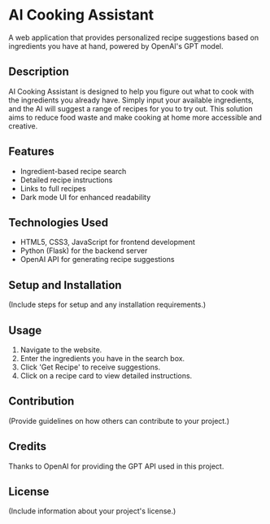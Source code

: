 # AI Cooking Assistant

A web application that provides personalized recipe suggestions based on ingredients you have at hand, powered by OpenAI's GPT model.

## Description

AI Cooking Assistant is designed to help you figure out what to cook with the ingredients you already have. Simply input your available ingredients, and the AI will suggest a range of recipes for you to try out. This solution aims to reduce food waste and make cooking at home more accessible and creative.

## Features

- Ingredient-based recipe search
- Detailed recipe instructions
- Links to full recipes
- Dark mode UI for enhanced readability

## Technologies Used

- HTML5, CSS3, JavaScript for frontend development
- Python (Flask) for the backend server
- OpenAI API for generating recipe suggestions

## Setup and Installation

(Include steps for setup and any installation requirements.)

## Usage

1. Navigate to the website.
2. Enter the ingredients you have in the search box.
3. Click 'Get Recipe' to receive suggestions.
4. Click on a recipe card to view detailed instructions.

## Contribution

(Provide guidelines on how others can contribute to your project.)

## Credits

Thanks to OpenAI for providing the GPT API used in this project.

## License

(Include information about your project's license.)
